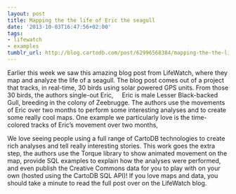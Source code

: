 ```yaml
---
layout: post
title: Mapping the the life of Eric the seagull
date: '2013-10-03T16:47:56+02:00'
tags:
- lifewatch
- examples
tumblr_url: http://blog.cartodb.com/post/62996568384/mapping-the-the-life-of-eric-the-seagull
---
```

Earlier this week we saw this amazing blog post from LifeWatch, where they map and analyze the life of a seagull. The blog post comes out of a project that tracks, in real-time, 30 birds using solar powered GPS units. From those 30 birds, the authors single-out Eric,
    Eric is male Lesser Black-backed Gull, breeding in the colony of Zeebrugge.
The authors use the movements of Eric over two months to perform some interesting analyses and to create some really cool maps. One example we particularly love is the time-colored tracks of Eric’s movement over two months,

We love seeing people using a full range of CartoDB technologies to create rich analyses and tell really interesting stories. This work goes the extra step, the authors use the Torque library to show animated movement on the map, provide SQL examples to explain how the analyses were performed, and even publish the Creative Commons data for you to play with on your own (hosted using the CartoDB SQL API)!
If you love maps and data, you should take a minute to read the full post over on the LifeWatch blog.
